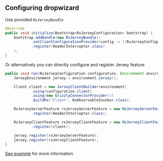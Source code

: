 ## Configuring dropwizard

Use provided `RxJerseyBundle`
```java
@Override
public void initialize(Bootstrap<RxJerseyConfiguration> bootstrap) {
    bootstrap.addBundle(new RxJerseyBundle()
            .setClientConfigurationProvider(config -> ((RxJerseyConfiguration) config).client)
            .register(HeaderInterceptor.class)
    );
}
```

Or alternatively you can directly configure and register Jersey feature
```java
public void run(RxJerseyConfiguration configuration, Environment environment) throws Exception {
    JerseyEnvironment jersey = environment.jersey();

    Client client = new JerseyClientBuilder(environment)
            .using(configuration.client)
            .using(new GrizzlyConnectorProvider())
            .buildRx("Client", RxObservableInvoker.class);

    RxJerseyServerFeature rxJerseyServerFeature = new RxJerseyServerFeature()
            .register(HeaderInterceptor.class);

    RxJerseyClientFeature rxJerseyClientFeature = new RxJerseyClientFeature()
            .register(client);

    jersey.register(rxJerseyServerFeature);
    jersey.register(rxJerseyClientFeature);
}
```

[See example](https://github.com/alex-shpak/rx-jersey/tree/master/example) for more information